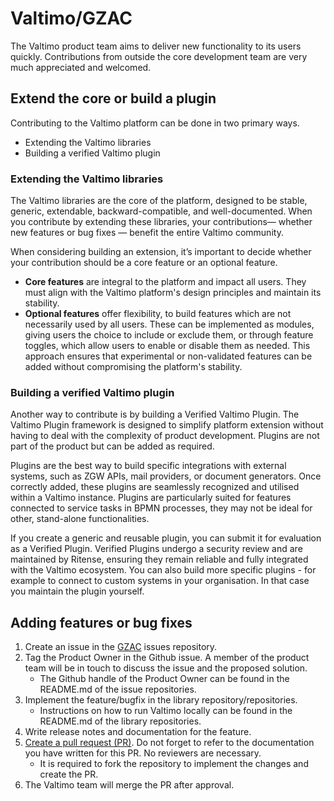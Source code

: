 # Valtimo/GZAC

The Valtimo product team aims to deliver new functionality to its users quickly. Contributions from outside the core development team are very much appreciated and welcomed.

## Extend the core or build a plugin

Contributing to the Valtimo platform can be done in two primary ways.

* Extending the Valtimo libraries
* Building a verified Valtimo plugin

### Extending the Valtimo libraries

The Valtimo libraries are the core of the platform, designed to be stable, generic, extendable, backward-compatible, and well-documented. When you contribute by extending these libraries, your contributions— whether new features or bug fixes — benefit the entire Valtimo community.

When considering building an extension, it’s important to decide whether your contribution should be a core feature or an optional feature.

* **Core features** are integral to the platform and impact all users. They must align with the Valtimo platform's design principles and maintain its stability.
* **Optional features** offer flexibility, to build features which are not necessarily used by all users. These can be implemented as modules, giving users the choice to include or exclude them, or through feature toggles, which allow users to enable or disable them as needed. This approach ensures that experimental or non-validated features can be added without compromising the platform's stability.

### Building a verified Valtimo plugin

Another way to contribute is by building a Verified Valtimo Plugin. The Valtimo Plugin framework is designed to simplify platform extension without having to deal with the complexity of product development. Plugins are not part of the product but can be added as required.

Plugins are the best way to build specific integrations with external systems, such as ZGW APIs, mail providers, or document generators. Once correctly added, these plugins are seamlessly recognized and utilised within a Valtimo instance. Plugins are particularly suited for features connected to service tasks in BPMN processes, they may not be ideal for other, stand-alone functionalities.

If you create a generic and reusable plugin, you can submit it for evaluation as a Verified Plugin. Verified Plugins undergo a security review and are maintained by Ritense, ensuring they remain reliable and fully integrated with the Valtimo ecosystem. You can also build more specific plugins - for example to connect to custom systems in your organisation. In that case you maintain the plugin yourself.

## Adding features or bug fixes

1. Create an issue in the [GZAC](https://github.com/generiekzaakafhandelcomponent/gzac-issues) issues repository.
2. Tag the Product Owner in the Github issue. A member of the product team will be in touch to discuss the issue and the proposed solution.
   * The Github handle of the Product Owner can be found in the README.md of the issue repositories.
3. Implement the feature/bugfix in the library repository/repositories.
   * Instructions on how to run Valtimo locally can be found in the README.md of the library repositories.
4. Write release notes and documentation for the feature.
5. [Create a pull request (PR)](https://docs.github.com/en/pull-requests/collaborating-with-pull-requests/proposing-changes-to-your-work-with-pull-requests/creating-a-pull-request). Do not forget to refer to the documentation you have written for this PR. No reviewers are necessary.
   * It is required to fork the repository to implement the changes and create the PR.
6. The Valtimo team will merge the PR after approval.
